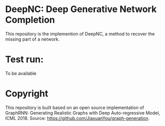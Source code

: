 # DeepNC: Deep Generative Network Completion
This repository is the implemention of DeepNC, a method to recover the missing part of a network.
# Test run:
To be available
# Copyright
This repository is built based on an open source implementation of GraphRNN: Generating Realistic Graphs with Deep Auto-regressive Model, ICML 2018. Source: https://github.com/JiaxuanYou/graph-generation.

